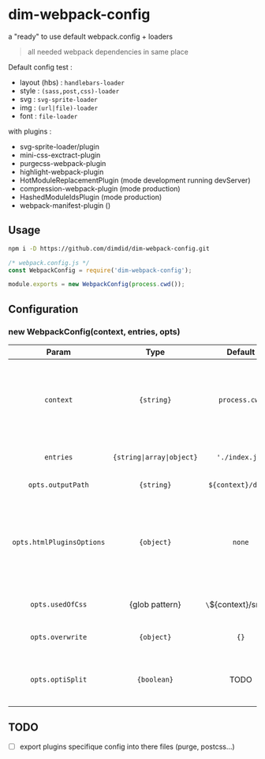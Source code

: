 # dim-webpack-config
a "ready" to use default webpack.config + loaders

> all needed webpack dependencies in same place

Default config test :  
- layout (hbs) : `handlebars-loader`
- style :        `(sass,post,css)-loader`
- svg :          `svg-sprite-loader`
- img :          `(url|file)-loader`
- font :         `file-loader`

with plugins :  
- svg-sprite-loader/plugin
- mini-css-exctract-plugin
- purgecss-webpack-plugin
- highlight-webpack-plugin
- HotModuleReplacementPlugin (mode development running devServer)
- compression-webpack-plugin (mode production)
- HashedModuleIdsPlugin      (mode production)
- webpack-manifest-plugin    ()

## Usage
~~~sh
npm i -D https://github.com/dimdid/dim-webpack-config.git
~~~

~~~js
/* webpack.config.js */
const WebpackConfig = require('dim-webpack-config');

module.exports = new WebpackConfig(process.cwd());
~~~

## Configuration

### new WebpackConfig(context, entries, opts)

Param | Type | Default | Description
:---: | :---: | :-----: | :---------
`context` | `{string}` | `process.cwd` | Root for paths resolution.<br>All relatives path are relative to him.<br>Required.
`entries` | `{string\|array\|object}` | `'./index.js'` | Entries paths <br>Required.
`opts.outputPath` | `{string}` | `${context}/dist\` | Absolute output path
`opts.htmlPluginsOptions` | `{object}` | `none` | Option for html-webpack-plugin.<br>if none is passed, webpack don't use that plugin.
`opts.usedOfCss` | {glob pattern} | `\`${context}/src/*\`` | path where find usage of styles
`opts.overwrite` | `{object}` | `{}` | Overwrite defaults properties.
`opts.optiSplit` | `{boolean}` | TODO | split runtime, core(initial) and vendors

## TODO

- [ ] export plugins specifique config into there files (purge, postcss...)

